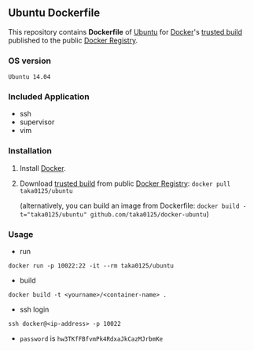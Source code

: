 ## Ubuntu Dockerfile

This repository contains **Dockerfile** of [Ubuntu](http://www.ubuntu.com/) for [Docker](https://www.docker.io/)'s [trusted build](https://registry.hub.docker.com/u/taka0125/ubuntu/) published to the public [Docker Registry](https://registry.hub.docker.com/).

### OS version

`Ubuntu 14.04`

### Included Application

- ssh
- supervisor
- vim

### Installation

1. Install [Docker](http://www.docker.com/).

2. Download [trusted build](https://registry.hub.docker.com/u/taka0125/ubuntu/) from public [Docker Registry](https://registry.hub.docker.com/): `docker pull taka0125/ubuntu`

   (alternatively, you can build an image from Dockerfile: `docker build -t="taka0125/ubuntu" github.com/taka0125/docker-ubuntu`)

### Usage

- run

```
docker run -p 10022:22 -it --rm taka0125/ubuntu
```

- build

```
docker build -t <yourname>/<container-name> .
```

- ssh login

```
ssh docker@<ip-address> -p 10022
```

- `password` is `hw3TKfFBfvmPk4RdxaJkCazMJrbmKe`
